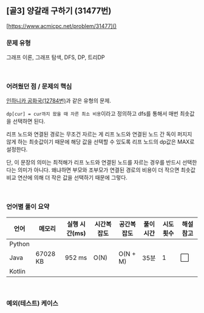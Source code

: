 ## [골3] 양갈래 구하기 (31477번)

[https://www.acmicpc.net/problem/31477]()

### 문제 유형

그래프 이론, 그래프 탐색, DFS, DP, 트리DP

<br>

### 어려웠던 점 / 문제의 핵심

[인하니카 공화국(12784번)](https://www.acmicpc.net/problem/12784)과 같은 유형의 문제.

`dp[cur] = cur까지 왔을 때 자른 최소 비용`이라고 정의하고 dfs를 통해서 매번 최솟값을 선택하면 된다.

리프 노드와 연결된 경로는 무조건 자르는 게 리프 노드와 연결된 노드 간 독이 퍼지지 않게 하는 최솟값이기 때문에 해당 값을 선택할 수 있도록 리프 노드의 dp값은 MAX로 설정한다.

단, 이 문장의 의미는 최적해가 리프 노드와 연결된 노드를 자르는 경우를 반드시 선택한다는 의미가 아니다. 왜냐하면 부모와 조부모가 연결된 경로의 비용이 더 작으면 최솟값 비교 연산에 의해 더 작은 값을 선택하기 때문에 그렇다.

<br>

### 언어별 풀이 요약

| 언어   | 메모리   | 실행 시간(ms) | 시간복잡도 | 공간복잡도 | 풀이 시간 | 시도 횟수 | 해설 참고            |
| ------ | -------- | ------------- | ---------- | ---------- | --------- | --------- | -------------------- |
| Python |          |               |            |            |           |           |                      |
| Java   | 67028 KB | 952 ms        | O(N)       | O(N + M)   | 35분      | 1         | :white_large_square: |
| Kotlin |          |               |            |            |           |           |                      |

<br>

### 예외(테스트) 케이스

```
```

